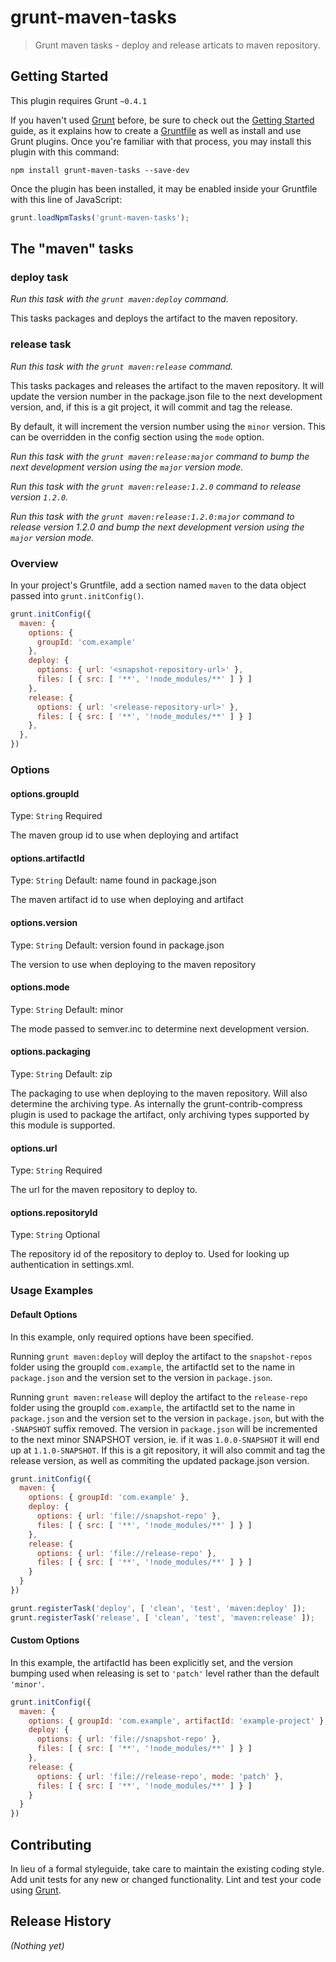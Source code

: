 # grunt-maven-tasks

> Grunt maven tasks - deploy and release articats to maven repository.

## Getting Started
This plugin requires Grunt `~0.4.1`

If you haven't used [Grunt](http://gruntjs.com/) before, be sure to check out the [Getting Started](http://gruntjs.com/getting-started) guide, as it explains how to create a [Gruntfile](http://gruntjs.com/sample-gruntfile) as well as install and use Grunt plugins. Once you're familiar with that process, you may install this plugin with this command:

```shell
npm install grunt-maven-tasks --save-dev
```

Once the plugin has been installed, it may be enabled inside your Gruntfile with this line of JavaScript:

```js
grunt.loadNpmTasks('grunt-maven-tasks');
```

## The "maven" tasks

### deploy task

_Run this task with the `grunt maven:deploy` command._

This tasks packages and deploys the artifact to the maven repository.

### release task

_Run this task with the `grunt maven:release` command._

This tasks packages and releases the artifact to the maven repository. It will update the version number in the package.json file to the next development version, and, if this is a git project, it will commit and tag the release.  

By default, it will increment the version number using the `minor` version. This can be overridden in the config section using the `mode` option.

_Run this task with the `grunt maven:release:major` command to bump the next development version using the `major` version mode._

_Run this task with the `grunt maven:release:1.2.0` command to release version `1.2.0`._

_Run this task with the `grunt maven:release:1.2.0:major` command to release version 1.2.0 and bump the next development version using the `major` version mode._

### Overview
In your project's Gruntfile, add a section named `maven` to the data object passed into `grunt.initConfig()`.

```js
grunt.initConfig({
  maven: {
    options: {
      groupId: 'com.example'
    },
    deploy: {
      options: { url: '<snapshot-repository-url>' },
      files: [ { src: [ '**', '!node_modules/**' ] } ]
    },
    release: {
      options: { url: '<release-repository-url>' },
      files: [ { src: [ '**', '!node_modules/**' ] } ]
    },
  },
})
```

### Options

#### options.groupId
Type: `String`
Required

The maven group id to use when deploying and artifact

#### options.artifactId
Type: `String`
Default: name found in package.json

The maven artifact id to use when deploying and artifact

#### options.version
Type: `String`
Default: version found in package.json

The version to use when deploying to the maven repository

#### options.mode
Type: `String`
Default: minor

The mode passed to semver.inc to determine next development version.

#### options.packaging
Type: `String`
Default: zip

The packaging to use when deploying to the maven repository. Will also
determine the archiving type. As internally the grunt-contrib-compress
plugin is used to package the artifact, only archiving types supported
by this module is supported.

#### options.url
Type: `String`
Required

The url for the maven repository to deploy to.

#### options.repositoryId
Type: `String`
Optional

The repository id of the repository to deploy to. Used for looking up authentication in settings.xml.

### Usage Examples

#### Default Options
In this example, only required options have been specified.

Running `grunt maven:deploy` will deploy the artifact to the `snapshot-repos` folder using the groupId `com.example`, the artifactId set to the name in `package.json` and the version set to the version in `package.json`.

Running `grunt maven:release` will deploy the artifact to the `release-repo` folder using the groupId `com.example`, the artifactId set to the name in `package.json` and the version set to the version in `package.json`, but with the `-SNAPSHOT` suffix removed. The version in `package.json` will be incremented to the next minor SNAPSHOT version, ie. if it was `1.0.0-SNAPSHOT` it will end up at `1.1.0-SNAPSHOT`. If this is a git repository, it will also commit and tag the release version, as well as commiting the updated package.json version.

```js
grunt.initConfig({
  maven: {
    options: { groupId: 'com.example' },
    deploy: {
      options: { url: 'file://snapshot-repo' },
      files: [ { src: [ '**', '!node_modules/**' ] } ]
    },
    release: {
      options: { url: 'file://release-repo' },
      files: [ { src: [ '**', '!node_modules/**' ] } ]
    }
  }
})

grunt.registerTask('deploy', [ 'clean', 'test', 'maven:deploy' ]);
grunt.registerTask('release', [ 'clean', 'test', 'maven:release' ]);
```

#### Custom Options
In this example, the artifactId has been explicitly set, and the version bumping used when releasing is set to `'patch'` level rather than the default `'minor'`.

```js
grunt.initConfig({
  maven: {
    options: { groupId: 'com.example', artifactId: 'example-project' },
    deploy: {
      options: { url: 'file://snapshot-repo' },
      files: [ { src: [ '**', '!node_modules/**' ] } ]
    },
    release: {
      options: { url: 'file://release-repo', mode: 'patch' },
      files: [ { src: [ '**', '!node_modules/**' ] } ]
    }
  }
})
```

## Contributing
In lieu of a formal styleguide, take care to maintain the existing coding style. Add unit tests for any new or changed functionality. Lint and test your code using [Grunt](http://gruntjs.com/).

## Release History
_(Nothing yet)_
